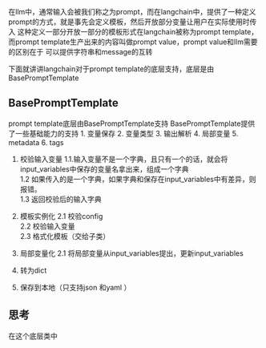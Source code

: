 
在llm中，通常输入会被我们称之为prompt，而在langchain中，提供了一种定义prompt的方式，就是事先会定义模板，然后开放部分变量让用户在实际使用时传入
这种定义一部分开放一部分的模板形式在langchain被称为prompt template，而prompt template生产出来的内容叫做prompt value，prompt value和llm需要的区别在于
可以提供字符串和message的互转

下面就讲讲langchain对于prompt  template的底层支持，底层是由BasePromptTemplate
## BasePromptTemplate
prompt template底层由BasePromptTemplate支持
BasePromptTemplate提供了一些基础能力的支持
	1. 变量保存
	2. 变量类型
	3. 输出解析
	4. 局部变量
	5. metadata
	6. tags
	
1. 校验输入变量
	1.1.输入变量不是一个字典，且只有一个的话，就会将input_variables中保存的变量名拿出来，组成一个字典   
	1.2 如果传入的是一个字典，如果字典和保存在input_variables中有差异，则报错。   
	1.3 返回校验后的输入字典   
	
2. 模板实例化
    2.1 校验config   
	2.2 校验输入变量    
	2.3 格式化模板（交给子类）   
	
3. 局部变量化
	2.1 将局部变量从input_variables提出，更新input_variables    
	
4. 转为dict
5. 保存到本地（只支持json 和yaml ）    

## 思考
在这个底层类中
